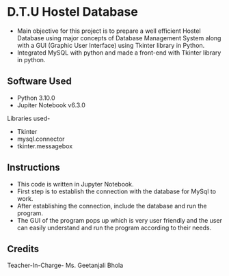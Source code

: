 
# D.T.U Hostel Database

* Main objective for this project is to prepare a well efficient Hostel Database using major concepts of Database Management System along with a GUI (Graphic User Interface) using Tkinter library in Python.  
* Integrated MySQL with python and made a front-end with Tkinter library in python. 


## Software Used
* Python 3.10.0
* Jupiter Notebook v6.3.0

Libraries used- 
* Tkinter
* mysql.connector
* tkinter.messagebox
## Instructions
* This code is written in Jupyter Notebook. 
* First step is to establish the connection with the database for MySql to work.
* After establishing the connection, include the database and run the program.
* The GUI of the program pops up which is very user friendly and the user can easily understand and run the program according to their needs.
## Credits
Teacher-In-Charge- Ms. Geetanjali Bhola